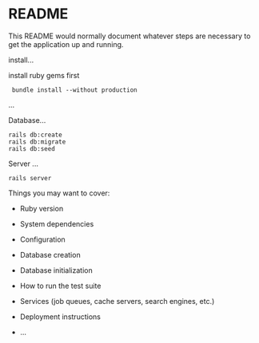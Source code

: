 # README

This README would normally document whatever steps are necessary to get the
application up and running.

install...

install ruby gems first

` bundle install --without production`


...

Database...

``` 
rails db:create
rails db:migrate
rails db:seed 
```

Server ...

` rails server `




Things you may want to cover:

* Ruby version

* System dependencies

* Configuration

* Database creation

* Database initialization

* How to run the test suite

* Services (job queues, cache servers, search engines, etc.)

* Deployment instructions

* ...
